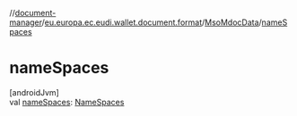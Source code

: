 //[document-manager](../../../index.md)/[eu.europa.ec.eudi.wallet.document.format](../index.md)/[MsoMdocData](index.md)/[nameSpaces](name-spaces.md)

# nameSpaces

[androidJvm]\
val [nameSpaces](name-spaces.md): [NameSpaces](../../eu.europa.ec.eudi.wallet.document/-name-spaces/index.md)
